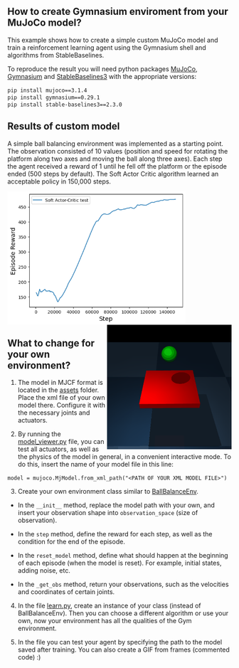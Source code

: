 ## How to create Gymnasium enviroment from your MuJoCo model?

This example shows how to create a simple custom MuJoCo model and train a reinforcement learning agent using the Gymnasium shell and algorithms from StableBaselines.

To reproduce the result you will need python packages [MuJoCo](https://mujoco.readthedocs.io/en/stable/python.html), [Gymnasium](https://gymnasium.farama.org/index.html) and [StableBaselines3](https://stable-baselines3.readthedocs.io/en/master/) with the appropriate versions:

```
pip install mujoco==3.1.4
pip install gymnasium==0.29.1
pip install stable-baselines3==2.3.0
```
## Results of custom model

A simple ball balancing environment was implemented as a starting point. The observation consisted of 10 values (position and speed for rotating the platform along two axes and moving the ball along three axes). Each step the agent received a reward of 1 until he fell off the platform or the episode ended (500 steps by default). The Soft Actor Critic algorithm learned an acceptable policy in 150,000 steps.


<img align="left" width="400" height="300" src="media/learning_curve.png"><img align="right" width="280" height="280" src="media/test.gif">

<br clear="left"/>


## What to change for your own environment?

1. The model in MJCF format is located in the [assets](https://github.com/denisgriaznov/CustomMuJoCoEnviromentForRL/tree/master/assets) folder. Place the xml file of your own model there. Configure it with the necessary joints and actuators.

2. By running the [model_viewer.py](https://github.com/denisgriaznov/CustomMuJoCoEnviromentForRL/blob/master/model_viewer.py) file, you can test all actuators, as well as the physics of the model in general, in a convenient interactive mode. To do this, insert the name of your model file in this line:

```
model = mujoco.MjModel.from_xml_path("<PATH OF YOUR XML MODEL FILE>")
```

3. Create your own environment class similar to [BallBalanceEnv](https://github.com/denisgriaznov/CustomMuJoCoEnviromentForRL/blob/master/ball_balance_env.py). 

- In the ```__init__``` method, replace the model path with your own, and insert your observation shape into ```observation_space``` (size of observation).

- In the ```step``` method, define the reward for each step, as well as the condition for the end of the episode.

- In the ```reset_model``` method, define what should happen at the beginning of each episode (when the model is reset). For example, initial states, adding noise, etc.

- In the ```_get_obs``` method, return your observations, such as the velocities and coordinates of certain joints.

4. In the file [learn.py](https://github.com/denisgriaznov/CustomMuJoCoEnviromentForRL/blob/master/learn.py), create an instance of your class (instead of BallBalanceEnv). Then you can choose a different algorithm or use your own, now your environment has all the qualities of the Gym environment.

5. In the file you can test your agent by specifying the path to the model saved after training. You can also create a GIF from frames (commented code) :)


